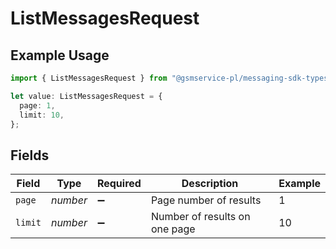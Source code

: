 # ListMessagesRequest

## Example Usage

```typescript
import { ListMessagesRequest } from "@gsmservice-pl/messaging-sdk-typescript/models/operations";

let value: ListMessagesRequest = {
  page: 1,
  limit: 10,
};
```

## Fields

| Field                         | Type                          | Required                      | Description                   | Example                       |
| ----------------------------- | ----------------------------- | ----------------------------- | ----------------------------- | ----------------------------- |
| `page`                        | *number*                      | :heavy_minus_sign:            | Page number of results        | 1                             |
| `limit`                       | *number*                      | :heavy_minus_sign:            | Number of results on one page | 10                            |